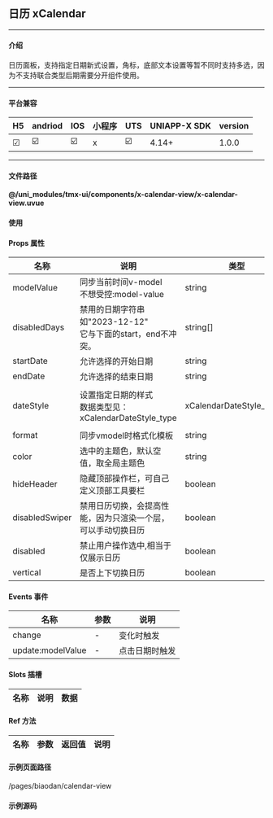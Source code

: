 
## 日历 xCalendar

***

#### 介绍

日历面板，支持指定日期新式设置，角标，底部文本设置等暂不同时支持多选，因为不支持联合类型后期需要分开组件使用。

***

#### 平台兼容

| H5 | andriod | IOS | 小程序 | UTS | UNIAPP-X SDK | version |
| --- | --- | --- | --- | --- | --- | --- |
| ☑ | ☑️ | ☑️ | x | ☑️ | 4.14+ | 1.0.0 |

***

#### 文件路径

**@/uni_modules/tmx-ui/components/x-calendar-view/x-calendar-view.uvue**

#### 使用

<x-calendar-view></x-calendar-view>

#### Props 属性

| 名称 | 说明 | 类型 | 默认值 |
| ------ | ---- | ---- | ---- |
| modelValue | 同步当前时间v-model<br>不想受控:model-value | string | "" |
| disabledDays | 禁用的日期字符串如"2023-12-12"<br>它与下面的start，end不冲突。 | string[] | () : string[] => {<br>    return [] as string[]<br>} |
| startDate | 允许选择的开始日期 | string | "2020-1-1" |
| endDate | 允许选择的结束日期 | string | "2040-12-31" |
| dateStyle | 设置指定日期的样式<br>数据类型见：xCalendarDateStyle_type | xCalendarDateStyle_type[] | () : xCalendarDateStyle_type[] => [] as xCalendarDateStyle_type[] |
| format | 同步vmodel时格式化模板 | string | "YYYY-MM-DD" |
| color | 选中的主题色，默认空值，取全局主题色 | string | "" |
| hideHeader | 隐藏顶部操作栏，可自己定义顶部工具要栏 | boolean | false |
| disabledSwiper | 禁用日历切换，会提高性能，因为只渲染一个层，可以手动切换日历 | boolean | false |
| disabled | 禁止用户操作选中,相当于仅展示日历 | boolean | false |
| vertical | 是否上下切换日历 | boolean | false |



#### Events 事件

| 名称 | 参数 | 说明 |
| ------ | ---- | ---- |
| change | - | 变化时触发 |
| update:modelValue | - | 点击日期时触发 |


#### Slots 插槽

| 名称 | 说明 | 数据 |
| ------ | ---- | ---- |


#### Ref 方法

| 名称 | 参数 | 返回值 | 说明 |
| ------ | ---- | ---- | ---- |


#### 示例页面路径

/pages/biaodan/calendar-view

#### 示例源码

<template>
	<!-- #ifdef APP -->
	<scroll-view style="flex:1">
	<!-- #endif -->
	<!-- #ifdef MP-WEIXIN -->
	<page-meta :page-style="`background-color:${xThemeConfigBgColor}`">
		<navigation-bar :background-color="xThemeConfigNavBgColor" :front-color="xThemeConfigNavFontColor"></navigation-bar>
	</page-meta>
	<!-- #endif -->
		<x-sheet>
			<x-text font-size="18" class=" text-weight-b mb-8">日历 xCalendar</x-text>
			<x-text color="#999999">日历面板，支持指定日期样式设置，角标，底部文本设置等</x-text>
			<x-text color="#999999">注意区别：appx端是canvas绘制，h5是view节点，因此appx端右角标文件只能限制2个字符，英文3个字符</x-text>
		</x-sheet>
		<x-sheet :padding="['0']" :margin="['12','0','12','12']"
			:linear-gradient="_isDark?([] as string[]):['bottom','#d1eaed','#effdff']">
			<x-calendar-view v-if="show" :date-style="dateStyle" :disabled-days="['2024-5-31']" v-model="date"></x-calendar-view>
			<view class="pa-32">
				<x-button :block="true" @click="setdate">设置日期样式数据</x-button>
			</view>
		</x-sheet>
		<x-sheet >
			<x-text font-size="18" class=" text-weight-b ">禁用头，尾，禁用用户操作和切换，可以实现自定日历。</x-text>
		</x-sheet>
		<x-sheet :padding="['0']" >
			<x-calendar-view v-if="show" :disabled="true" :hideHeader="true" :disabledSwiper="true"></x-calendar-view>
		</x-sheet>
		
		<view style="height:50px"></view>
	<!-- #ifdef APP -->
	</scroll-view>
	<!-- #endif -->
</template>

<script>
	import { xCalendarDateStyle_type } from "@/uni_modules/tmx-ui/interface.uts"
	import { xConfig } from "@/uni_modules/tmx-ui/config/xConfig.uts"
	export default {
		data() {
			return {
				date: "2024-2-26",
				dateStyle: [] as xCalendarDateStyle_type[],
				show:false
			};
		},
		computed: {
			_isDark() : boolean {
				return xConfig.dark == 'dark'
			}
		},
		onReady() {
			this.show = true;
		},
		methods: {
			setdate() {
				this.date = "2024-5-8"
			
				this.dateStyle = [
					{ date: '2024-5-3', color: '#00aa7f', label: '推荐', fontColor: 'white' } as xCalendarDateStyle_type,
					{ date: '2024-5-20', label: '完成', fontColor: 'orange' } as xCalendarDateStyle_type,
					{ date: '2024-5-21', label: '爆满', fontColor: 'red' } as xCalendarDateStyle_type,
					{ date: '2024-5-31', label: '禁用' } as xCalendarDateStyle_type,
					{ date: '2024-5-18', dot: true } as xCalendarDateStyle_type,
					{ date: '2024-5-17', dot: true, dotColor: "orange", dotLabel: "36" } as xCalendarDateStyle_type,
					{ date: '2024-5-1', dot: true, dotColor: "#52c428", dotLabel: "假", label: "劳动节", fontColor: "#52c428" } as xCalendarDateStyle_type,
					{ date: '2024-5-4', dot: true, dotColor: "#aa55ff", dotLabel: "休", label: "劳动节", fontColor: "#52c428" } as xCalendarDateStyle_type,
				] as xCalendarDateStyle_type[]
			}
		},
	}
</script>

<style lang="scss">

</style>
		
